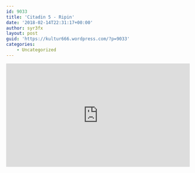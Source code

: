 ```yaml
---
id: 9033
title: 'Citadin 5 - Ripin'
date: '2018-02-14T22:31:17+00:00'
author: syr3fx
layout: post
guid: 'https://kultur666.wordpress.com/?p=9033'
categories:
    - Uncategorized
---
```


<iframe allow="accelerometer; autoplay; clipboard-write; encrypted-media; gyroscope; picture-in-picture; web-share" allowfullscreen="" frameborder="0" height="281" loading="lazy" src="https://www.youtube.com/embed/S_iRN_YDqvE?feature=oembed" title="Citadin 5 - Ripin" width="500"></iframe>